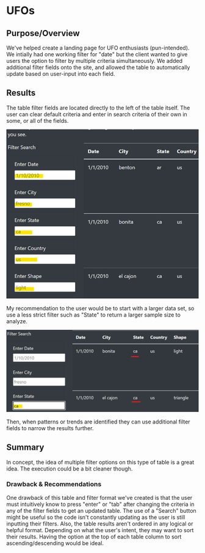 # UFOs

## Purpose/Overview
We've helped create a landing page for UFO enthusiasts (pun-intended). We intially had one working filter for "date" but the client wanted to give users the option to filter by multiple criteria simultaneously. We added additional filter fields onto the site, and allowed the table to automatically update based on user-input into each field. 

## Results
The table filter fields are located directly to the left of the table itself. The user can clear default criteria and enter in search criteria of their own in some, or all of the fields.

![Pic](/static/images/FilterCriteriaFields.png)

My recommendation to the user would be to start with a larger data set, so use a less strict filter such as "State" to return a larger sample size to analyze. 

![Pic](/static/images/FilterCriteriaState.png)

Then, when patterns or trends are identified they can use additional filter fields to narrow the results further. 

## Summary
In concept, the idea of multiple filter options on this type of table is a great idea. The execution could be a bit cleaner though. 

### Drawback & Recommendations
One drawback of this table and filter format we've created is that the user must intuitively know to press "enter" or "tab" after changing the criteria in any of the filter fields to get an updated table. The use of a "Search" button might be useful so the code isn't constantly updating as the user is still inputting their filters. Also, the table results aren't ordered in any logical or helpful format. Depending on what the user's intent, they may want to sort their results. Having the option at the top of each table column to sort ascending/descending would be ideal.  
 
